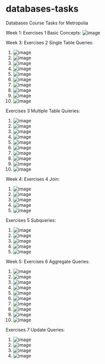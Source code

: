 # databases-tasks

Databases Course Tasks for Metropolia

Week 1:
Exercises 1 Basic Concepts:
![image](https://github.com/user-attachments/assets/459f13a2-4873-4c11-b3fc-142f08f59424)

Week 3:
Exercises 2 Single Table Queries:
1. ![image](https://github.com/user-attachments/assets/b46a75e1-76d6-443b-978d-72ab3a39cda2)
2. ![image](https://github.com/user-attachments/assets/ffeb5857-4a80-4b22-8c49-258593a551a8)
3. ![image](https://github.com/user-attachments/assets/0a0b0919-67eb-4919-b5c0-fe46d5e526e7)
4. ![image](https://github.com/user-attachments/assets/432b3867-6dc5-40a6-a350-2566155fe0c9)
5. ![image](https://github.com/user-attachments/assets/c47593e8-7f2e-4d10-9088-3e992dec9dec)
6. ![image](https://github.com/user-attachments/assets/86cc09a9-e568-4004-9c48-8f477fe16155)
7. ![image](https://github.com/user-attachments/assets/13756d34-cc12-43de-8c43-774ac661231d)
8. ![image](https://github.com/user-attachments/assets/d63ae885-584d-41ba-bc41-2e9a080884b1)
9. ![image](https://github.com/user-attachments/assets/0f03a7a1-1305-4c6d-b85e-6a2d7ab337a6)
10. ![image](https://github.com/user-attachments/assets/bed4e5d8-9a74-4118-a89c-fe5e3013b2c3)

Exercises 3 Multiple Table Quieries:
1. ![image](https://github.com/user-attachments/assets/577d139a-aed7-4fe7-a114-9e37bc260c91)
2. ![image](https://github.com/user-attachments/assets/b44d8840-090a-4dda-9d6f-67df6eb8bcb2)
3. ![image](https://github.com/user-attachments/assets/5ade9435-0c0d-4d5a-bebc-1ea7633b0634)
4. ![image](https://github.com/user-attachments/assets/661e99e0-98ff-4f8d-b4a2-72806bbcd8ae)
5. ![image](https://github.com/user-attachments/assets/df49c2fb-f41a-4896-898d-fca251101119)
6. ![image](https://github.com/user-attachments/assets/29c224db-844e-41a6-bfe1-c0091cd4424c)
7. ![image](https://github.com/user-attachments/assets/878fb639-25f4-4325-8409-0211690ddfb0)
8. ![image](https://github.com/user-attachments/assets/e511310c-dc0d-40ce-8dc8-c2a2cafdc41a)
9. ![image](https://github.com/user-attachments/assets/2a2789e3-6767-4480-bc4c-b817c5d1280c)
10. ![image](https://github.com/user-attachments/assets/b46a77e7-3415-4487-9306-a9df894feaef)

Week 4:
Exercises 4 Join:
1. ![image](https://github.com/user-attachments/assets/714d04e9-dd0d-4eb5-878c-81c67efa2fd7)
2. ![image](https://github.com/user-attachments/assets/94bffd0f-fcc1-4caf-a5e9-45c5c0a2bbb4)
3. ![image](https://github.com/user-attachments/assets/df2bfe32-9ecf-4d6a-9a22-f0aca055f7a6)
4. ![image](https://github.com/user-attachments/assets/b258f2b5-42b1-4bf5-8a82-a69aa6ad74b5)
5. ![image](https://github.com/user-attachments/assets/9c3fe2fb-1c72-47e4-aa34-d61a0d650f30)

Exercises 5 Subqueries:
1. ![image](https://github.com/user-attachments/assets/9b3ed40b-a2f3-4cfc-8006-2e068a892686)
2. ![image](https://github.com/user-attachments/assets/69fa8f4a-f18c-4a61-862f-38163835e21e)
3. ![image](https://github.com/user-attachments/assets/ad83fb91-89c0-4d9a-bf62-7e120de1f6e2)
4. ![image](https://github.com/user-attachments/assets/64e29373-31e6-4fdf-8c8a-d072d97a5ced)
5. ![image](https://github.com/user-attachments/assets/a8650a14-4a61-431f-9262-fa74ea76a9a3)

Week 5:
Exercises 6 Aggregate Queries:
1. ![image](https://github.com/user-attachments/assets/bd2a77f6-5b6d-4bcc-9431-bb20a009193a)
2. ![image](https://github.com/user-attachments/assets/2b985a1d-fc0c-42bb-b9b4-18ef1b2402c6)
3. ![image](https://github.com/user-attachments/assets/04292baf-ccb4-4cbe-8648-7ff0d2786f63)
4. ![image](https://github.com/user-attachments/assets/aa81fb2e-8fa1-47a7-ab82-0a2bc838695c)
5. ![image](https://github.com/user-attachments/assets/0480db58-add6-4c13-88af-b5264b488b07)
6. ![image](https://github.com/user-attachments/assets/e8433671-e6a2-4f19-8118-eabe6e0c40dc)
7. ![image](https://github.com/user-attachments/assets/26122604-d45a-4a36-b1a1-1c601d86a6e6)
8. ![image](https://github.com/user-attachments/assets/bc93c6ab-6b5e-4675-9066-0362307a4aac)
9. ![image](https://github.com/user-attachments/assets/562292fa-e71e-4063-8229-a29d2a706e65)
10. ![image](https://github.com/user-attachments/assets/c9162458-47d3-4de3-9f23-fdd8f83b09f5)

Exercises 7 Update Queries:
1. ![image](https://github.com/user-attachments/assets/8fe32af2-8533-42d4-b1e2-be969bfd9440)
2. ![image](https://github.com/user-attachments/assets/7b4c1780-2186-4746-b637-b47f5de77410)
3. ![image](https://github.com/user-attachments/assets/73f71649-fb97-4a4d-88e2-91cd80fd2694)
4. ![image](https://github.com/user-attachments/assets/f6760a9e-4d5d-4d06-8c3e-cc7aa01f4239)





































